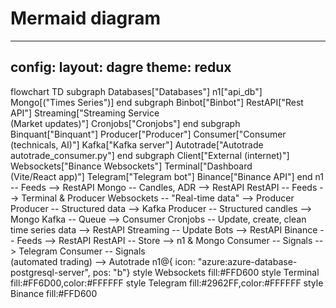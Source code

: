 # Mermaid diagram

---
config:
  layout: dagre
  theme: redux
---
flowchart TD
 subgraph Databases["Databases"]
        n1["api_db"]
        Mongo[("Times Series")]
  end
 subgraph Binbot["Binbot"]
        RestAPI["Rest API"]
        Streaming["Streaming Service<br>(Market updates)"]
        Cronjobs["Cronjobs"]
  end
 subgraph Binquant["Binquant"]
        Producer["Producer"]
        Consumer["Consumer<br>(technicals, AI)"]
        Kafka["Kafka server"]
        Autotrade["Autotrade<br> autotrade_consumer.py"]
  end
 subgraph Client["External (internet)"]
        Websockets["Binance Websockets"]
        Terminal["Dashboard<br /> (Vite/React app)"]
        Telegram["Telegram bot"]
        Binance["Binance API"]
  end
    n1 -- Feeds --> RestAPI
    Mongo -- Candles, ADR --> RestAPI
    RestAPI -- Feeds --> Terminal & Producer
    Websockets -- "Real-time data" --> Producer
    Producer -- Structured data --> Kafka
    Producer -- Structured candles --> Mongo
    Kafka -- Queue --> Consumer
    Cronjobs -- Update, create, clean time series data --> RestAPI
    Streaming -- Update Bots --> RestAPI
    Binance -- Feeds --> RestAPI
    RestAPI -- Store --> n1 & Mongo
    Consumer -- Signals --> Telegram
    Consumer -- Signals<br>(automated trading) --> Autotrade
    n1@{ icon: "azure:azure-database-postgresql-server", pos: "b"}
    style Websockets fill:#FFD600
    style Terminal fill:#FF6D00,color:#FFFFFF
    style Telegram fill:#2962FF,color:#FFFFFF
    style Binance fill:#FFD600
